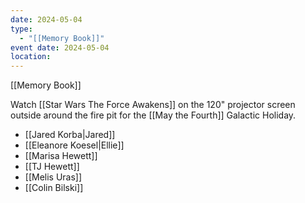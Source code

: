```yaml
---
date: 2024-05-04
type:
  - "[[Memory Book]]"
event date: 2024-05-04
location:
---
```


[[Memory Book]]

Watch [[Star Wars The Force Awakens]] on the 120" projector screen outside around the fire pit for the [[May the Fourth]] Galactic Holiday. 

- [[Jared Korba|Jared]]
- [[Eleanore Koesel|Ellie]]
- [[Marisa Hewett]]
- [[TJ Hewett]]
- [[Melis Uras]]
- [[Colin Bilski]]
